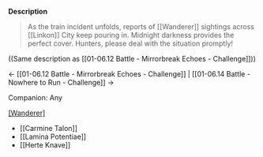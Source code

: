 **Description**
> As the train incident unfolds, reports of [[Wanderer]] sightings across [[Linkon]] City keep pouring in. Midnight darkness provides the perfect cover. Hunters, please deal with the situation promptly!

((Same description as [[01-06.12 Battle - Mirrorbreak Echoes - Challenge]]))

← [[01-06.12 Battle - Mirrorbreak Echoes - Challenge]] | [[01-06.14 Battle - Nowhere to Run - Challenge]] →

Companion: Any

[[Wanderer]](s)
* [[Carmine Talon]]
* [[Lamina Potentiae]]
* [[Herte Knave]]